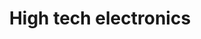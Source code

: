 ---
title:      High tech electronics
caption:    Investing in innovative electronics such as Xiaomi and Montage Technology
image:      images/slider/slider4.jpg
thumb:      images/slider/slider4.jpg
transition: fade
speed:      300
sort:       4
---